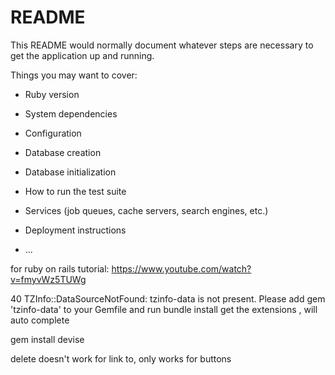 # README

This README would normally document whatever steps are necessary to get the
application up and running.

Things you may want to cover:

* Ruby version

* System dependencies

* Configuration

* Database creation

* Database initialization

* How to run the test suite

* Services (job queues, cache servers, search engines, etc.)

* Deployment instructions

* ...

for ruby on rails tutorial:
https://www.youtube.com/watch?v=fmyvWz5TUWg

40  TZInfo::DataSourceNotFound: tzinfo-data is not present. Please add gem 'tzinfo-data' to your Gemfile and run bundle install
get the extensions , will auto complete

gem install devise

delete doesn't work for link to, only works for buttons
